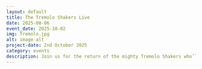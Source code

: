 ```yaml
---
layout: default
title: The Tremolo Shakers Live
date: 2025-08-06
event_date: 2025-10-02
img: Tremolo.jpg
alt: image-alt
project-date: 2nd October 2025
category: events
description: Join us for the return of the mighty Tremolo Shakers who’ll be playing a fun mix of Rock n Roll and country classics with a few surprises thrown in for your listening pleasure. They always put on a fun rockin show that’s full to the brim with energy and spirit. All welcome. Free entry though donation to the musicians involved is much appreciated and helps keep our live events going. Hope to see you there.
---
```

